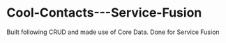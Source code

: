 # Cool-Contacts---Service-Fusion
Built following CRUD and made use of Core Data. Done for Service Fusion
